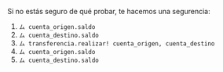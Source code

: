 Si no estás seguro de qué probar, te hacemos una segurencia:

1. `ム cuenta_origen.saldo`
2. `ム cuenta_destino.saldo`
3. `ム transferencia.realizar! cuenta_origen, cuenta_destino`
4. `ム cuenta_origen.saldo`
5. `ム cuenta_destino.saldo`